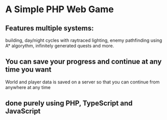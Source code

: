 # A Simple PHP Web Game
## Features multiple systems:
building, day/night cycles with raytraced lighting, enemy pathfinding using A* algorythm, infinitely generated quests and more.
## You can save your progress and continue at any time you want
World and player data is saved on a server so that you can continue from anywhere at any time
## done purely using PHP, TypeScript and JavaScript
